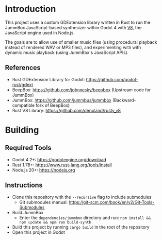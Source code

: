 # Introduction

This project uses a custom GDExtension library written in Rust to run the JummBox JavaScript-based synthesizer within Godot 4 with [V8](https://v8.dev/), the JavaScript engine used in Node.js.

The goals are to allow use of smaller music files (using procedural playback instead of rendered WAV or MP3 files), and experimenting with with dynamic music playback (using JummBox's JavaScript APIs).

## References

* Rust GDExtension Library for Godot: https://github.com/godot-rust/gdext
* BeepBox: https://github.com/johnnesky/beepbox (Upstream code for JummBox)
* JummBox: https://github.com/jummbus/jummbox (Backward-compatible fork of BeepBox)
* Rust V8 Library: https://github.com/denoland/rusty_v8

# Building

## Required Tools

* Godot 4.2+: https://godotengine.org/download 
* Rust 1.78+: https://www.rust-lang.org/tools/install
* Node.js 20+: https://nodejs.org

## Instructions

* Clone this repository with the `--recursive` flag to include submodules
  - Git submodules manual: https://git-scm.com/book/en/v2/Git-Tools-Submodules
* Build JummBox
  - Enter the `dependencies/jummbox` directory and run: `npm install && npm update && npm run build-synth`
* Build this project by running `cargo build` in the root of the repository
* Open this project in Godot
